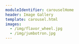 ```yaml
---
moduleIdentifier: carouselHome
header: Image Gallery
template: carousel.html
images:
  - /img/flavor_wheel.jpg
  - /img/jumbotron.jpg
---
```


